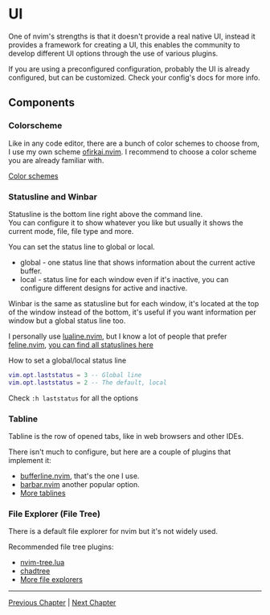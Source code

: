 # UI
One of nvim's strengths is that it doesn't provide a real native UI, instead it provides a framework for creating a UI, this enables the community to develop different UI options through the use of various plugins.

If you are using a preconfigured configuration, probably the UI is already configured, but can be customized. Check your config's docs for more info.

## Components

### Colorscheme
Like in any code editor, there are a bunch of color schemes to choose from, I use my own scheme [ofirkai.nvim](https://github.com/ofirgall/ofirkai.nvim). I recommend to choose a color scheme you are already familiar with.

[Color schemes](https://github.com/rockerBOO/awesome-neovim#colorscheme)

### Statusline and Winbar
Statusline is the bottom line right above the command line. \
You can configure it to show whatever you like but usually it shows the current mode, file, file type and more.

You can set the status line to global or local.
* global - one status line that shows information about the current active buffer.
* local - status line for each window even if it's inactive, you can configure different designs for active and inactive.

Winbar is the same as statusline but for each window, it's located at the top of the window instead of the bottom, it's useful if you want information per window but a global status line too.

I personally use [lualine.nvim](https://github.com/nvim-lualine/lualine.nvim), but I know a lot of people that prefer [feline.nvim](https://github.com/feline-nvim/feline.nvim), [you can find all statuslines here](https://github.com/rockerBOO/awesome-neovim#statusline)

How to set a global/local status line
```lua
vim.opt.laststatus = 3 -- Global line
vim.opt.laststatus = 2 -- The default, local
```
Check `:h laststatus` for all the options

### Tabline
Tabline is the row of opened tabs, like in web browsers and other IDEs.

There isn't much to configure, but here are a couple of plugins that implement it:
* [bufferline.nvim](https://github.com/akinsho/bufferline.nvim), that's the one I use.
* [barbar.nvim](https://github.com/romgrk/barbar.nvim) another popular option.
* [More tablines](https://github.com/rockerBOO/awesome-neovim#tabline)

### File Explorer (File Tree)
There is a default file explorer for nvim but it's not widely used.

Recommended file tree plugins:
* [nvim-tree.lua](https://github.com/kyazdani42/nvim-tree.lua)
* [chadtree](https://github.com/ms-jpq/chadtree)
* [More file explorers](https://github.com/rockerBOO/awesome-neovim#file-explorer)

---

[Previous Chapter](./08-advanced-config.md) | [Next Chapter](./10-code-navigation.md)
